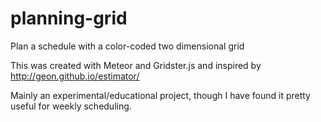 # planning-grid
Plan a schedule with a color-coded two dimensional grid

This was created with Meteor and Gridster.js and inspired by <a href="http://geon.github.io/estimator/">http://geon.github.io/estimator/</a>

Mainly an experimental/educational project, though I have found it pretty useful for weekly scheduling.

